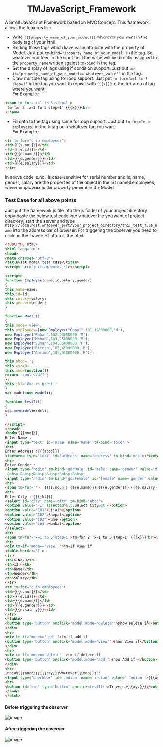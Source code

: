 # <div align='center'> TMJavaScript_Framework </div>
A Small JavaScript Framework based on MVC Concept. This framework allows the features like

* Write `{{{property_name_of_your_model}}}` wherever you want in the body tag of your html.
* Binding those tags which have value attribute with the property of Model. Just put `tm-bind='property_name_of_your_model'` in the tag. So, whatever you feed in the input field the value will be directly assigned to the `property_name` written against `tm-bind` in the tag.
* Set the display of tags using if condition support. Just put `tm-if="property_name_of_your_model=='whatever_value'"` in the tag.
* Draw multiple tag using for loop support. Just put `tm-for='x=1 to 5 step=1'` in the tag you want to repeat with `{{{x}}}` in the textarea of tag where you want. <br>
For Example : 
```html
<span tm-for='x=1 to 5 step=1'>
 tm-for 2 'x=1 to 5 step=1' {{{x}}}<br>
</span>
```
* Fill data to the tag using same for loop support. Just put `tm-for="e in employees"` in the tr tag or in whatever tag you want.<br>
For Example : 
```html
<tr tm-for="e in employees">
<td>{{{s.no.}}}</td>
<td>{{{e.id}}}</td>
<td>{{{e.name}}}</td>
<td>{{{e.gender}}}</td>
<td>{{{e.salary}}}</td>
</tr>
```
In above code 's.no.' is case-sensitive for serial number and id, name, gender, salary are the properties of the object in the list named employees, where employees is the property persent in the Model.


### Test Case for all above points
Just put the framework.js file into the js folder of your project directory, copy-paste the below test code into whatever file you want of project directory, start the server and type `http://localhost:whatever_port/your_project_directory/this_test_file_name` into the address bar of browser. For triggering the observer you need to click on the Traverse button in the html.
```html
<!DOCTYPE html>
<html lang='en'>
<head>
<meta charset='utf-8'>
<title>set model test case</title>
<script src="js/framework.js"></script>

<script>
function Employee(name,id,salary,gender)
{
this.name=name;
this.id=id;
this.salary=salary;
this.gender=gender;
}

function Model()
{
this.mode='view';
this.employees=[new Employee("Gopal",101,12300000,'M'),
new Employee("Rohan",102,25000000,'M'),
new Employee("Mohan",103,25000000,'M'),
new Employee("Suman",104,35000000,'F'),
new Employee("Ritesh",105,45000000,'M'),
new Employee("Garima",106,55000000,'F')];

this.abcd='';
this.xyz=0;
this.mno=function(){
return "cool stuff";
};
this.jkl='God is great';
}
var model=new Model();

function testIt()
{
$$$.setModel(model);
}

</script>
</head>
<body>{{{mno}}}
Enter Name : 
<input type='text' id='name' name='name' tm-bind='abcd' >
<hr>
Enter Address :{{{abcd}}}
<textarea type='text' id='address' name='address' tm-bind='mno'></textarea>
<hr>
Enter Gender : 
<input type='radio' tm-bind='gdrMale' id='male' name='gender' value='M'>Male{{{maja}}}
 &nbsp;&nbsp;&nbsp;&nbsp;&nbsp;&nbsp;
<input type='radio' tm-bind='gdrFemale' id='female' name='gender' value='F'>{{{jklFemale
<hr>
<span tm-for=''>  {{{s.no.}}} {{{e.name}}} {{{e.gender}}} {{{e.salary}}} {{{e.id}}}<br></span>
<hr>
Enter City : {{{jkl}}}
<select id='city' name='city' tm-bind='abcd'>
<option value='-1' selected>&lt;Select City&gt;</option>
<option value='101'>Ujjain</option>
<option value='102'>Bhopal</option>
<option value='103'>Pune</option>
<option value='104'>Mumbai</option>
</select>
<hr>
<span tm-for='x=1 to 5 step=1'>tm-for 2 'x=1 to 5 step=1' {{{x}}}<br></span>
<hr>
<div tm-if="mode=='view' ">tm-if view if
<table border='1'>
<tr>
<th>S.No.</th>
<th>Id.</th>
<th>Name</th>
<th>Gender</th>
<th>Salary</th>
</tr> 
<tr tm-for="e in employees">
<td>{{{s.no.}}}</td>
<td>{{{e.id}}}</td>
<td>{{{e.name}}}</td>
<td>{{{e.gender}}}</td>
<td>{{{e.salary}}}</td>
</tr>
</table>
<button type='button' onclick="model.mode='delete'">show Delete if</button>
</div>
<hr>
<div tm-if="mode=='add' ">tm-if add if
<button type='button' onclick="model.mode='view'">show View if</button>
</div>
<hr>
<div tm-if="mode=='delete' ">tm-if delete if
<button type='button' onclick="model.mode='add'">show Add if </button>
</div>
<hr>
Indian{{{abcd}}}{{{cty}}}whatever{{{mno}}} : 
<input type='checkbox' id='indian' name='indian' value=' Indian '>{{{xyz}
<hr>
<button id='btn' type='button' onclick=testIt()>Traverse{{{xyz}}}</button>
</body>
</html>
```
#### Before triggering the observer
![image](https://user-images.githubusercontent.com/60133190/126603254-ae9e0ef7-830e-48c4-a26b-c79016e621f7.png)
#### After triggering the observer
![image](https://user-images.githubusercontent.com/60133190/126603427-552a751a-ff61-4eeb-8ff9-f3414c55806f.png)
